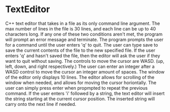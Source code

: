 # TextEditor

C++ text editor that takes in a file as its only command line argument. The max number of lines in the file is 30 lines, and each line can be up to 40 characters long. If any one of these two conditions aren't met, the program will prompt an error message and terminate. The program prompts the user for a command until the user enters 'q' to quit. The user can type save <filename> to save the current contents of the file to the new specified file. If the user enters 'q' and hasn't saved the file, then the editor will ask the user if they want to quit without saving. The controls to move the cursor are WASD. (up, left, down, and right respectively.) The user can enter an integer after a WASD control to move the cursor an integer amount of spaces. The window of the editor only displays 10 lines. The editor allows for scrolling of the window when needed, and allows for moving the cursor horiontally. The user can simply press enter when propmpted to repeat the previous command. If the user enters 'i' followed by a string, the text editor will insert the string starting at the current cursor position. The inserted string will carry onto the next line if needed.
